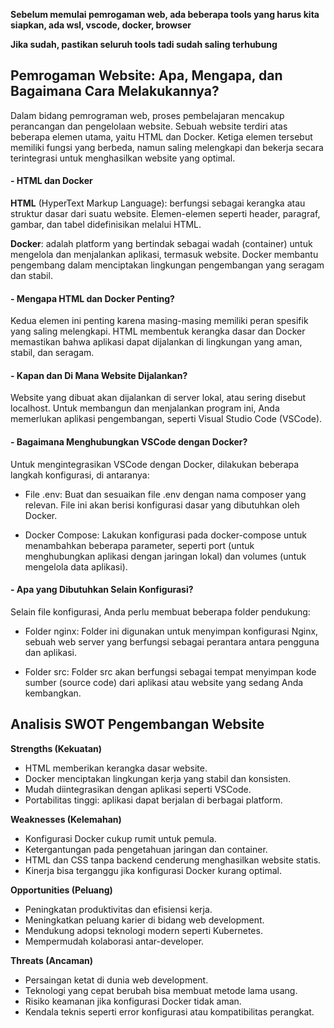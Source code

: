 **Sebelum memulai pemrogaman web, ada beberapa tools yang harus kita siapkan, ada wsl, vscode, docker, browser**

**Jika sudah, pastikan seluruh tools tadi sudah saling terhubung**

## Pemrogaman Website: Apa, Mengapa, dan Bagaimana Cara Melakukannya?

Dalam bidang pemrograman web, proses pembelajaran mencakup perancangan dan pengelolaan website. Sebuah website terdiri atas beberapa elemen utama, yaitu HTML dan Docker. Ketiga elemen tersebut memiliki fungsi yang berbeda, namun saling melengkapi dan bekerja secara terintegrasi untuk menghasilkan website yang optimal.

#### **- HTML dan Docker**

**HTML** (HyperText Markup Language): berfungsi sebagai kerangka atau struktur dasar dari suatu website. Elemen-elemen seperti header, paragraf, gambar, dan tabel didefinisikan melalui HTML.

**Docker**: adalah platform yang bertindak sebagai wadah (container) untuk mengelola dan menjalankan aplikasi, termasuk website. Docker membantu pengembang dalam menciptakan lingkungan pengembangan yang seragam dan stabil.

#### **- Mengapa HTML dan Docker Penting?**
Kedua elemen ini penting karena masing-masing memiliki peran spesifik yang saling melengkapi. HTML membentuk kerangka dasar dan Docker memastikan bahwa aplikasi dapat dijalankan di lingkungan yang aman, stabil, dan seragam.

#### **- Kapan dan Di Mana Website Dijalankan?**
Website yang dibuat akan dijalankan di server lokal, atau sering disebut localhost. Untuk membangun dan menjalankan program ini, Anda memerlukan aplikasi pengembangan, seperti Visual Studio Code (VSCode).

#### **- Bagaimana Menghubungkan VSCode dengan Docker?**
Untuk mengintegrasikan VSCode dengan Docker, dilakukan beberapa langkah konfigurasi, di antaranya:

- File .env: Buat dan sesuaikan file .env dengan nama composer yang relevan. File ini akan berisi konfigurasi dasar yang dibutuhkan oleh Docker.

- Docker Compose: Lakukan konfigurasi pada docker-compose untuk menambahkan beberapa parameter, seperti port (untuk menghubungkan aplikasi dengan jaringan lokal) dan volumes (untuk mengelola data aplikasi).

#### **- Apa yang Dibutuhkan Selain Konfigurasi?**
Selain file konfigurasi, Anda perlu membuat beberapa folder pendukung:

- Folder nginx: Folder ini digunakan untuk menyimpan konfigurasi Nginx, sebuah web server yang berfungsi sebagai perantara antara pengguna dan aplikasi.

- Folder src: Folder src akan berfungsi sebagai tempat menyimpan kode sumber (source code) dari aplikasi atau website yang sedang Anda kembangkan.

## **Analisis SWOT Pengembangan Website**  

**Strengths (Kekuatan)**  
- HTML memberikan kerangka dasar website.    
- Docker menciptakan lingkungan kerja yang stabil dan konsisten.  
- Mudah diintegrasikan dengan aplikasi seperti VSCode.  
- Portabilitas tinggi: aplikasi dapat berjalan di berbagai platform.  

**Weaknesses (Kelemahan)**  
- Konfigurasi Docker cukup rumit untuk pemula.  
- Ketergantungan pada pengetahuan jaringan dan container.  
- HTML dan CSS tanpa backend cenderung menghasilkan website statis.  
- Kinerja bisa terganggu jika konfigurasi Docker kurang optimal.  

**Opportunities (Peluang)**
- Peningkatan produktivitas dan efisiensi kerja.  
- Meningkatkan peluang karier di bidang web development.  
- Mendukung adopsi teknologi modern seperti Kubernetes.  
- Mempermudah kolaborasi antar-developer.  

**Threats (Ancaman)**  
- Persaingan ketat di dunia web development.  
- Teknologi yang cepat berubah bisa membuat metode lama usang.  
- Risiko keamanan jika konfigurasi Docker tidak aman.  
- Kendala teknis seperti error konfigurasi atau kompatibilitas perangkat.

